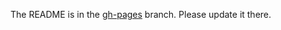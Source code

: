 The README is in the [gh-pages](https://github.com/capitalone/Hygieia/blob/gh-pages/pages/hygieia/test-servers/test-servers-SONAR.md) branch. Please update it there.
